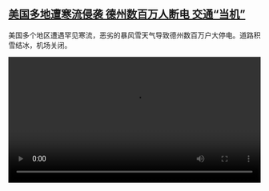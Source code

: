 <!--1613480051000-->
[美国多地遭寒流侵袭  德州数百万人断电 交通“当机”](https://www.dw.com/zh/%E7%BE%8E%E5%9B%BD%E5%A4%9A%E5%9C%B0%E9%81%AD%E5%AF%92%E6%B5%81%E4%BE%B5%E8%A2%AD%20%20%E5%BE%B7%E5%B7%9E%E6%95%B0%E7%99%BE%E4%B8%87%E4%BA%BA%E6%96%AD%E7%94%B5%20%E4%BA%A4%E9%80%9A%E2%80%9C%E5%BD%93%E6%9C%BA%E2%80%9D/a-56587162)
------

<p>美国多个地区遭遇罕见寒流，恶劣的暴风雪天气导致德州数百万户大停电。道路积雪结冰，机场关闭。</small></p><video src="https://tvdownloaddw-a.akamaihd.net/dwtv_video/flv/vdt_zh/2021/bchi210216_001_4766dbchi_210216_umwetter1_sd_sor.mp4" controls style="width:100%"></video>

